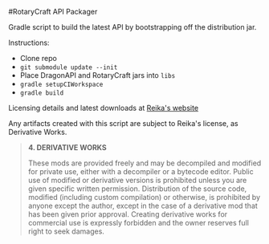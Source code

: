 #RotaryCraft API Packager

Gradle script to build the latest API by bootstrapping off the distribution jar.

Instructions:

- Clone repo
- `git submodule update --init`
- Place DragonAPI and RotaryCraft jars into `libs`
- `gradle setupCIWorkspace`
- `gradle build`

Licensing details and latest downloads at [Reika's website](https://sites.google.com/site/reikasminecraft/licensing)

Any artifacts created with this script are subject to Reika's license, as Derivative Works.

> **4. DERIVATIVE WORKS**
>
> These mods are provided freely and may be decompiled and modified for private use, either with a decompiler or a bytecode editor. Public use of modified or derivative versions is prohibited unless you are given specific written permission. Distribution of the source code, modified (including custom compilation) or otherwise, is prohibited by anyone except the author, except in the case of a derivative mod that has been given prior approval. Creating derivative works for commercial use is expressly forbidden and the owner reserves full right to seek damages.

